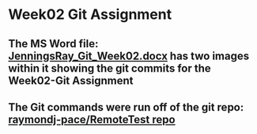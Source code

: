 # Week02 Git Assignment

## The MS Word file: [JenningsRay_Git_Week02.docx](https://github.com/raymondj-pace/CS639-23765/blob/main/Week02-Git/JenningsRay_Git_Week2.docx) has two images within it showing the git commits for the Week02-Git Assignment
## The Git commands were run off of the git repo: [raymondj-pace/RemoteTest repo](https://github.com/raymondj-pace/RemoteTest)
